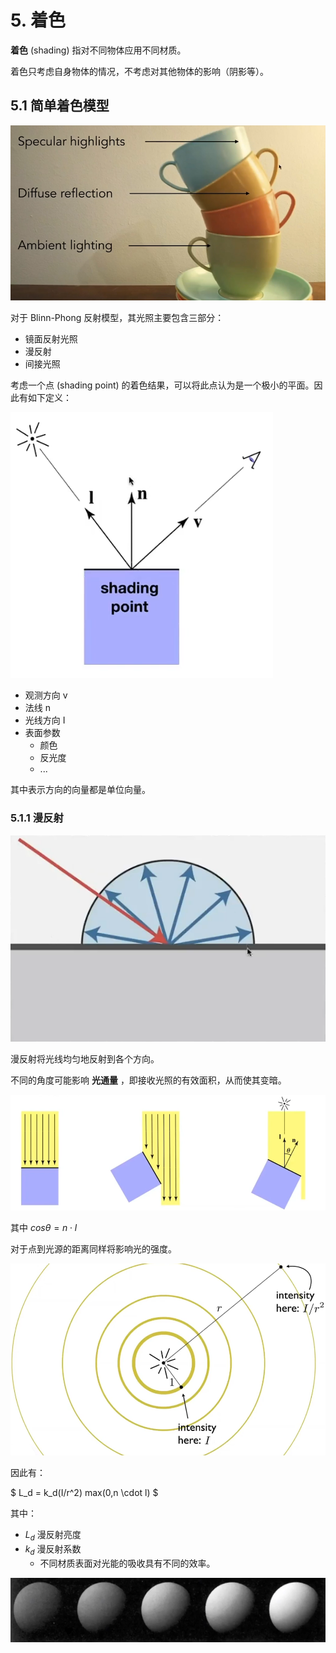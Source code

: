 # 5. 着色

**着色** (shading) 指对不同物体应用不同材质。

着色只考虑自身物体的情况，不考虑对其他物体的影响（阴影等）。

## 5.1 简单着色模型

![Blinn-Phong 反射模型](../pic/blinnPhong.png)

对于 Blinn-Phong 反射模型，其光照主要包含三部分：

- 镜面反射光照
- 漫反射
- 间接光照

考虑一个点 (shading point) 的着色结果，可以将此点认为是一个极小的平面。因此有如下定义：

![着色点](../pic/shadingPoint.png)

- 观测方向 v
- 法线 n
- 光线方向 I
- 表面参数
  - 颜色
  - 反光度
  - ...

其中表示方向的向量都是单位向量。

### 5.1.1 漫反射

![漫反射](../pic/diffuseRefl.png)

漫反射将光线均匀地反射到各个方向。

不同的角度可能影响 **光通量** ，即接收光照的有效面积，从而使其变暗。

![角度对漫反射的影响](../pic/diffuseAngle.png)

其中 $cos{\theta} = n \cdot l$

对于点到光源的距离同样将影响光的强度。

![与光源的距离对漫反射的影响](../pic/diffuseDistance.png)

因此有：

$
L_d = k_d(I/r^2) max(0,n \cdot l)
$

其中：

- $L_d$ 漫反射亮度
- $k_d$ 漫反射系数
  - 不同材质表面对光能的吸收具有不同的效率。

![漫反射渲染结果](../pic/diffuseShading.png)
